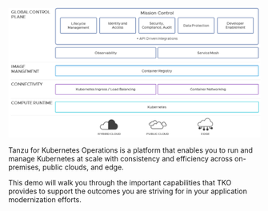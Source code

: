 ![TKO Marketecture](tko-marketecture.png)

Tanzu for Kubernetes Operations is a platform that enables you to run and manage Kubernetes at scale with consistency and efficiency across on-premises, public clouds, and edge.

This demo will walk you through the important capabilities that TKO provides to support the outcomes you are striving for in your application modernization efforts.